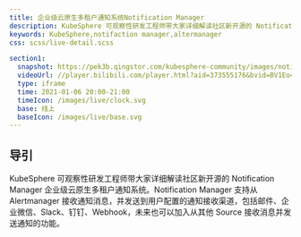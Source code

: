 ```yaml
---
title: 企业级云原生多租户通知系统Notification Manager
description: KubeSphere 可观察性研发工程师带大家详细解读社区新开源的 Notification Manager 企业级云原生多租户通知系统。Notification Manager 支持从 Alertmanager 接收通知消息，并发送到用户配置的通知接收渠道，包括邮件、企业微信、Slack、钉钉、Webhook，未来也可以加入从其他 Source 接收消息并发送通知的功能。
keywords: KubeSphere,notifaction manager,altermanager
css: scss/live-detail.scss

section1:
  snapshot: https://pek3b.qingstor.com/kubesphere-community/images/notification-kubesphere.jpeg
  videoUrl: //player.bilibili.com/player.html?aid=373555176&bvid=BV1Eo4y1f7Mi&cid=277936370&page=1&high_quality=1
  type: iframe
  time: 2021-01-06 20:00-21:00
  timeIcon: /images/live/clock.svg
  base: 线上
  baseIcon: /images/live/base.svg
---
```


## 导引

KubeSphere 可观察性研发工程师带大家详细解读社区新开源的 Notification Manager 企业级云原生多租户通知系统。Notification Manager 支持从 Alertmanager 接收通知消息，并发送到用户配置的通知接收渠道，包括邮件、企业微信、Slack、钉钉、Webhook，未来也可以加入从其他 Source 接收消息并发送通知的功能。
